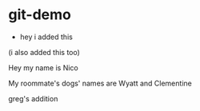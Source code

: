 # git-demo

* hey i added this

(i also added this too)

Hey my name is Nico

My roommate's dogs' names are Wyatt and Clementine

greg's addition